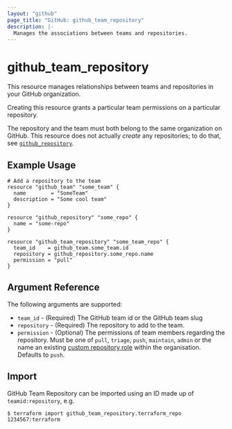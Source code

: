 ```yaml
---
layout: "github"
page_title: "GitHub: github_team_repository"
description: |-
  Manages the associations between teams and repositories.
---
```


# github_team_repository

This resource manages relationships between teams and repositories
in your GitHub organization.

Creating this resource grants a particular team permissions on a
particular repository.

The repository and the team must both belong to the same organization
on GitHub. This resource does not actually *create* any repositories;
to do that, see [`github_repository`](repository.html).

## Example Usage

```hcl
# Add a repository to the team
resource "github_team" "some_team" {
  name        = "SomeTeam"
  description = "Some cool team"
}

resource "github_repository" "some_repo" {
  name = "some-repo"
}

resource "github_team_repository" "some_team_repo" {
  team_id    = github_team.some_team.id
  repository = github_repository.some_repo.name
  permission = "pull"
}
```

## Argument Reference

The following arguments are supported:

* `team_id` - (Required) The GitHub team id or the GitHub team slug
* `repository` - (Required) The repository to add to the team.
* `permission` - (Optional) The permissions of team members regarding the repository.
  Must be one of `pull`, `triage`, `push`, `maintain`, `admin` or the name an existing [custom repository role](https://docs.github.com/en/enterprise-cloud@latest/organizations/managing-peoples-access-to-your-organization-with-roles/managing-custom-repository-roles-for-an-organization) within the organisation. Defaults to `push`.


## Import

GitHub Team Repository can be imported using an ID made up of `teamid:repository`, e.g.

```
$ terraform import github_team_repository.terraform_repo 1234567:terraform
```

